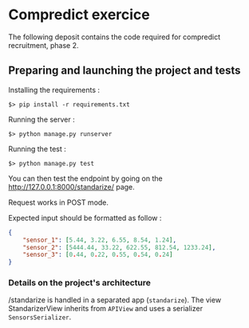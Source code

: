 # Compredict exercice

The following deposit contains the code required for compredict recruitment, phase 2.

## Preparing and launching the project and tests

Installing the requirements :

```
$> pip install -r requirements.txt
```

Running the server :

```
$> python manage.py runserver
```

Running the test :

```
$> python manage.py test
```

You can then test the endpoint by going on the http://127.0.0.1:8000/standarize/ page.

Request works in POST mode.

Expected input should be formatted as follow :
```json
{
	"sensor_1": [5.44, 3.22, 6.55, 8.54, 1.24],
	"sensor_2": [5444.44, 33.22, 622.55, 812.54, 1233.24],
	"sensor_3": [0.44, 0.22, 0.55, 0.54, 0.24]
}
```

### Details on the project's architecture

/standarize is handled in a separated app (`standarize`).
The view StandarizerView inherits from `APIView` and uses a serializer `SensorsSerializer`.
